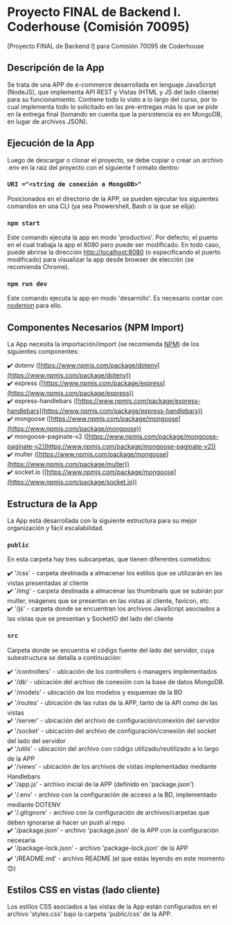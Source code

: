 # Proyecto FINAL de Backend I. Coderhouse (Comisión 70095)

[Proyecto FINAL de Backend I] para Comisión 70095 de Coderhouse

## Descripción de la App

Se trata de una APP de e-commerce desarrollada en lenguaje JavaScript (NodeJS), que implementa API REST y Vistas (HTML y JS del lado cliente) para su funcionamiento. Contiene todo lo visto a lo largo del curso, por lo cual implementa todo lo solicitado en las pre-entregas más lo que se pide en la entrega final (tomando en cuenta que la persistencia es en MongoDB, en lugar de archivos JSON).

## Ejecución de la App

Luego de descargar o clonar el proyecto, se debe copiar o crear un archivo .env en la raíz del proyecto con el siguiente f  ormato dentro:

###  `URI ="<string de conexión a MongoDB>"`

Posicionados en el directorio de la APP, se pueden ejecutar los siguientes comandos en una CLI (ya sea Poowershell, Bash o la que se elija):

### `npm start`

Este comando ejecuta la app en modo 'productivo'.
Por defecto, el puerto en el cual trabaja la app el 8080 pero puede ser modificado. En todo caso, puede abrirse la dirección [http://localhost:8080](http://localhost:8080) (o especificando el puerto modificado) para visualizar la app desde browser de elección (se recomienda Chrome). 

### `npm run dev`

Este comando ejecuta la app en modo 'desarrollo'. Es necesario contar con [nodemon](https://www.npmjs.com/package/nodemon) para ello.

## Componentes Necesarios (NPM Import)

La App necesita la importación/import (se recomienda [NPM](https://www.npmjs.com/)) de los siguientes componentes:

✔️ dotenv ([https://www.npmjs.com/package/dotenv](https://www.npmjs.com/package/dotenv))<br>
✔️ express ([https://www.npmjs.com/package/express](https://www.npmjs.com/package/express))<br>
✔️ express-handlebars ([https://www.npmjs.com/package/express-handlebars](https://www.npmjs.com/package/express-handlebars))<br>
✔️ mongoose ([https://www.npmjs.com/package/mongoose](https://www.npmjs.com/package/mongoose))<br>
✔️ mongoose-paginate-v2 ([https://www.npmjs.com/package/mongoose-paginate-v2](https://www.npmjs.com/package/mongoose-paginate-v2))<br>
✔️ multer ([https://www.npmjs.com/package/mongoose](https://www.npmjs.com/package/multer))<br>
✔️ socket.io ([https://www.npmjs.com/package/mongoose](https://www.npmjs.com/package/socket.io))<br>

## Estructura de la App

La App está desarrollada con la siguiente estructura para su mejor organización y fácil escalabilidad.

### `public`

En esta carpeta hay tres subcarpetas, que tienen diferentes cometidos:

✔️ '/css' - carpeta destinada a almacenar los estilos que se utilizarán en las vistas presentadas al cliente<br>
✔️ '/img' - carpeta destinada a almacenar las thumbnails que se subirán por multer, imágenes que se presentan en las vistas al cliente, favicon, etc.<br>
✔️ '/js' - carpeta donde se encuentran los archivos JavaScript asociados a las vistas que se presentan y SocketIO del lado del cliente<br>

### `src`

Carpeta donde se encuentra el código fuente del lado del servidor, cuya subestructura se detalla a continuación:

✔️ '/controllers' - ubicación de los controllers o managers implementados<br>
✔️ '/db' - ubicación del archivo de conexión con la base de datos MongoDB.<br>
✔️ '/models' - ubicación de los modelos y esquemas de la BD <br>
✔️ '/routes' - ubicación de las rutas de la APP, tanto de la API como de las vistas<br>
✔️ '/server' - ubicación del archivo de configuración/conexión del servidor <br>
✔️ '/socket' - ubicación del archivo de configuración/conexión del socket del lado del servidor<br>
✔️ '/utils' - ubicación del archivo con código utilizado/reutilizado a lo largo de la APP<br>
✔️ '/views' - ubicación de los archivos de vistas implementadas mediante Handlebars<br>
✔️ '/app.js' - archivo inicial de la APP (definido en 'package.json')<br>
✔️ '/.env' - archivo con la configuración de acceso a la BD, implementado mediante DOTENV<br>
✔️ '/.gitignore' - archivo con la configuración de archivos/carpetas que deben ignorarse al hacer un push al repo<br>
✔️ '/package.json' - archivo 'package.json' de la APP con la configuración necesaria<br>
✔️ '/package-lock.json' - archivo 'package-lock.json' de la APP<br>
✔️ '/README.md' - archivo README (el que estás leyendo en este momento😊)<br>

## Estilos CSS en vistas (lado cliente)

Los estilos CSS asociados a las vistas de la App están configurados en el archivo 'styles.css' bajo la carpeta 'public/css' de la APP.
